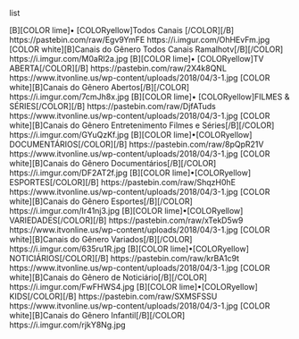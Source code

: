 <layoutype>list</layoutype>
 
<channels>

<channel>
<name>[B][COLOR lime]• [COLORyellow]Todos Canais [/COLOR][/B]</name>
<externallink>https://pastebin.com/raw/Egv9YmFE</externallink>
<fanart>https://i.imgur.com/OhHEvFm.jpg</fanart>
<info>[COLOR white][B]Canais do Gênero Todos Canais  Ramalhotv[/B][/COLOR]</info>
<thumbnail>https://i.imgur.com/M0aRl2a.jpg</thumbnail>
</channel>


<channels>

<channel>
<name>[B][COLOR lime]• [COLORyellow]TV ABERTA[/COLOR][/B]</name>
<externallink>https://pastebin.com/raw/2X4k8QNL</externallink>
<fanart>https://www.itvonline.us/wp-content/uploads/2018/04/3-1.jpg</fanart>
<info>[COLOR white][B]Canais do Gênero Abertos[/B][/COLOR]</info>
<thumbnail>https://i.imgur.com/7cmJh8x.jpg</thumbnail>
</channel>

<channel>
<name>[B][COLOR lime]• [COLORyellow]FILMES & SÉRIES[/COLOR][/B]</name>
<externallink>https://pastebin.com/raw/DjfATuds</externallink>
<fanart>https://www.itvonline.us/wp-content/uploads/2018/04/3-1.jpg</fanart>
<info>[COLOR white][B]Canais do Gênero Entretenimento Filmes e Séries[/B][/COLOR]</info>
<thumbnail>https://i.imgur.com/GYuQzKf.jpg</thumbnail>
</channel>

<channel>
<name>[B][COLOR lime]•[COLORyellow] DOCUMENTÁRIOS[/COLOR][/B]</name>
<externallink>https://pastebin.com/raw/8pQpR21V</externallink>
<fanart>https://www.itvonline.us/wp-content/uploads/2018/04/3-1.jpg</fanart>
<info>[COLOR white][B]Canais do Gênero Documentários[/B][/COLOR]</info>
<thumbnail>https://i.imgur.com/DF2AT2f.jpg</thumbnail>
</channel>

<channel>
<name>[B][COLOR lime]•[COLORyellow] ESPORTES[/COLOR][/B]</name>
<externallink>https://pastebin.com/raw/ShqzH0hE</externallink>
<fanart>https://www.itvonline.us/wp-content/uploads/2018/04/3-1.jpg</fanart>
<info>[COLOR white][B]Canais do Gênero Esportes[/B][/COLOR]</info>
<thumbnail>https://i.imgur.com/Ir41nj3.jpg</thumbnail>
</channel>

<channel>
<name>[B][COLOR lime]•[COLORyellow] VARIEDADES[/COLOR][/B]</name>
<externallink>https://pastebin.com/raw/xTekD5w9</externallink>
<fanart>https://www.itvonline.us/wp-content/uploads/2018/04/3-1.jpg</fanart>
<info>[COLOR white][B]Canais do Gênero Variados[/B][/COLOR]</info>
<thumbnail>https://i.imgur.com/635ru1R.jpg</thumbnail>
</channel>

<channel>
<name>[B][COLOR lime]•[COLORyellow] NOTICIÁRIOS[/COLOR][/B]</name>
<externallink>https://pastebin.com/raw/krBA1c9t</externallink>
<fanart>https://www.itvonline.us/wp-content/uploads/2018/04/3-1.jpg</fanart>
<info>[COLOR white][B]Canais do Gênero de Noticiário[/B][/COLOR]</info>
<thumbnail>https://i.imgur.com/FwFHWS4.jpg</thumbnail>
</channel>

<channel>
<name>[B][COLOR lime]•[COLORyellow] KIDS[/COLOR][/B]</name>
<externallink>https://pastebin.com/raw/SXMSFSSU</externallink>
<fanart>https://www.itvonline.us/wp-content/uploads/2018/04/3-1.jpg</fanart>
<info>[COLOR white][B]Canais do Gênero Infantil[/B][/COLOR]</info>
<thumbnail>https://i.imgur.com/rjkY8Ng.jpg</thumbnail>
</channel>


